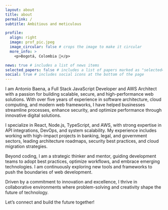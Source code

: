 ```yaml
---
layout: about
title: about
permalink: /
subtitle: Ambitious and meticulous

profile:
  align: right
  image: prof_pic.jpeg
  image_circular: false # crops the image to make it circular
  more_info: >
    <p>Bogotá, Colombia 📍</p>

news: true # includes a list of news items
selected_papers: false # includes a list of papers marked as "selected={true}"
social: true # includes social icons at the bottom of the page
---
```


I am Antonio Baena, a Full Stack JavaScript Developer and AWS Architect with a passion for building scalable, secure, and high-performance web solutions. With over five years of experience in software architecture, cloud computing, and modern web frameworks, I have helped businesses streamline processes, enhance security, and optimize performance through innovative digital solutions.

I specialize in React, Node.js, TypeScript, and AWS, with strong expertise in API integrations, DevOps, and system scalability. My experience includes working with high-impact projects in banking, legal, and government sectors, leading architecture roadmaps, security best practices, and cloud migration strategies.

Beyond coding, I am a strategic thinker and mentor, guiding development teams to adopt best practices, optimize workflows, and embrace emerging technologies. I am continuously exploring new tools and frameworks to push the boundaries of web development.

Driven by a commitment to innovation and excellence, I thrive in collaborative environments where problem-solving and creativity shape the future of technology.

Let’s connect and build the future together!